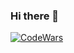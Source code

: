 ### Hi there 👋

<a target="__blank" href="https://www.codewars.com/users/pinkipail">
  <img src="https://www.codewars.com/users/pinkipail/badges/small" alt="CodeWars">
</a>
<!--
**pinkipail/pinkipail** is a ✨ _special_ ✨ repository because its `README.md` (this file) appears on your GitHub profile.

Here are some ideas to get you started:

- 🔭 I’m currently working on ...
- 🌱 I’m currently learning ...
- 👯 I’m looking to collaborate on ...
- 🤔 I’m looking for help with ...
- 💬 Ask me about ...
- 📫 How to reach me: ...
- 😄 Pronouns: ...
- ⚡ Fun fact: ...
-->

